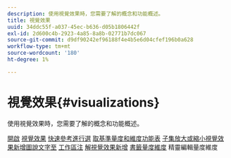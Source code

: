 ```yaml
---
description: 使用視覺效果時，您需要了解的概念和功能概述。
title: 視覺效果
uuid: 34ddc55f-a037-45ec-b636-d05b1806442f
exl-id: 2d600c4b-2923-4a85-8a8b-02771b7dc067
source-git-commit: d9df90242ef96188f4e4b5e6d04cfef196b0a628
workflow-type: tm+mt
source-wordcount: '180'
ht-degree: 1%

---
```


# 視覺效果{#visualizations}

使用視覺效果時，您需要了解的概念和功能概述。

[開啟](https://docs.adobe.com/content/help/en/data-workbench/using/client/visualizations/c-open-vis.html)
[視覺效果](https://docs.adobe.com/content/help/en/data-workbench/using/client/visualizations/c-qk-ref.html)
[快速參考進行選](https://docs.adobe.com/content/help/en/data-workbench/using/client/visualizations/make-selections/c-sel-vis.html)
[](https://docs.adobe.com/content/help/en/data-workbench/using/client/visualizations/c-ustd-benchmks.html)
[取基準量度和維度功能表](https://docs.adobe.com/content/help/en/data-workbench/using/client/visualizations/c-met-dim-menus.html)
[](https://docs.adobe.com/content/help/en/data-workbench/using/client/visualizations/subsets/c-wk-subsets.html)
[子集放大或縮小視覺效果新增圖說文字至](https://docs.adobe.com/content/help/en/data-workbench/using/client/visualizations/c-zoom-vis.html)
[工作區注](https://docs.adobe.com/content/help/en/data-workbench/using/client/visualizations/c-call-wkspc.html)
[解視覺效果新增](https://docs.adobe.com/content/help/en/data-workbench/using/client/visualizations/c-present-layer.html)
[書籤量度維度](https://docs.adobe.com/content/help/en/data-workbench/using/client/visualizations/c-bookmark-about.html)
[](https://docs.adobe.com/content/help/en/data-workbench/using/client/visualizations/dwb-create-metricdim.html)
精靈編輯量度維度
